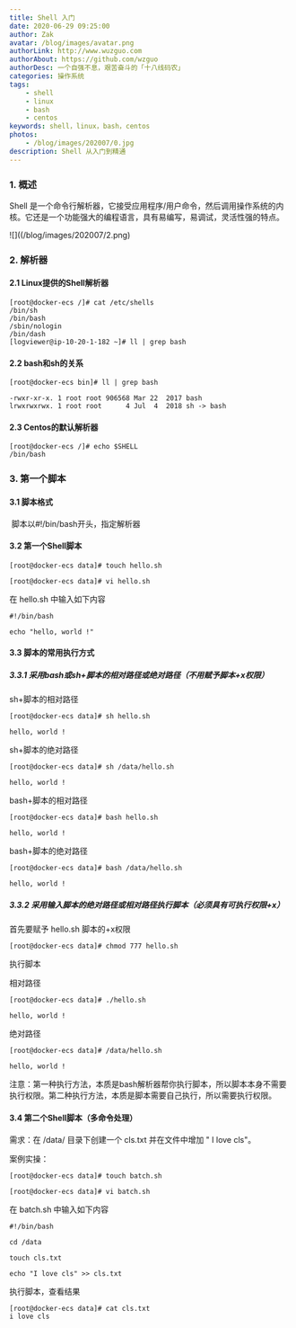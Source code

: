 ```yaml
---
title: Shell 入门
date: 2020-06-29 09:25:00
author: Zak
avatar: /blog/images/avatar.png
authorLink: http://www.wuzguo.com
authorAbout: https://github.com/wzguo
authorDesc: 一个自强不息，艰苦奋斗的「十八线码农」
categories: 操作系统
tags: 
	- shell
	- linux
	- bash
	- centos
keywords: shell，linux，bash，centos
photos:
	- /blog/images/202007/0.jpg
description: Shell 从入门到精通
---
```


### 1. 概述

Shell 是一个命令行解析器，它接受应用程序/用户命令，然后调用操作系统的内核。它还是一个功能强大的编程语言，具有易编写，易调试，灵活性强的特点。

![]((/blog/images/202007/2.png)

### 2. 解析器

#### 2.1 Linux提供的Shell解析器

```shell
[root@docker-ecs /]# cat /etc/shells
/bin/sh
/bin/bash
/sbin/nologin
/bin/dash
[logviewer@ip-10-20-1-182 ~]# ll | grep bash
```

#### 2.2 bash和sh的关系

```shell
[root@docker-ecs bin]# ll | grep bash

-rwxr-xr-x. 1 root root 906568 Mar 22  2017 bash
lrwxrwxrwx. 1 root root      4 Jul  4  2018 sh -> bash
```

#### 2.3 Centos的默认解析器

```shell
[root@docker-ecs /]# echo $SHELL
/bin/bash
```

### 3. 第一个脚本

#### 3.1 脚本格式

​	脚本以#!/bin/bash开头，指定解析器

#### 3.2 第一个Shell脚本

```shell
[root@docker-ecs data]# touch hello.sh

[root@docker-ecs data]# vi hello.sh
```

在 hello.sh 中输入如下内容

```shell
#!/bin/bash

echo "hello, world !"
```

#### 3.3 脚本的常用执行方式

##### 3.3.1 采用bash或sh+脚本的相对路径或绝对路径（不用赋予脚本+x权限）

sh+脚本的相对路径

```shell
[root@docker-ecs data]# sh hello.sh

hello, world !
```

sh+脚本的绝对路径

```shell
[root@docker-ecs data]# sh /data/hello.sh 

hello, world !
```

bash+脚本的相对路径

```shell
[root@docker-ecs data]# bash hello.sh 

hello, world !
```

bash+脚本的绝对路径

```shell
[root@docker-ecs data]# bash /data/hello.sh 

hello, world !
```

##### 3.3.2 采用输入脚本的绝对路径或相对路径执行脚本（必须具有可执行权限+x）

首先要赋予 hello.sh 脚本的+x权限

```shell
[root@docker-ecs data]# chmod 777 hello.sh
```

执行脚本

相对路径

```shell
[root@docker-ecs data]# ./hello.sh 

hello, world !
```

绝对路径

```shell
[root@docker-ecs data]# /data/hello.sh 

hello, world !
```

注意：第一种执行方法，本质是bash解析器帮你执行脚本，所以脚本本身不需要执行权限。第二种执行方法，本质是脚本需要自己执行，所以需要执行权限。

#### 3.4 第二个Shell脚本（多命令处理）

需求：在 /data/ 目录下创建一个 cls.txt 并在文件中增加 " I love cls"。

案例实操：

```shell
[root@docker-ecs data]# touch batch.sh

[root@docker-ecs data]# vi batch.sh
```

在 batch.sh 中输入如下内容

```shell
#!/bin/bash

cd /data

touch cls.txt

echo "I love cls" >> cls.txt
```

执行脚本，查看结果

```shell
[root@docker-ecs data]# cat cls.txt 
i love cls
```